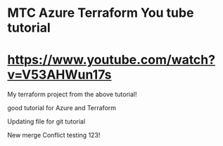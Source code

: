 # MTC Azure Terraform You tube tutorial


# https://www.youtube.com/watch?v=V53AHWun17s

My terraform project from the above tutorial!

good tutorial for Azure and Terraform

Updating file for git tutorial

New merge Conflict testing 123!
